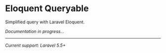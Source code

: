 # Eloquent Queryable
Simplified query with Laravel Eloquent.

*Documentation in progress...*

---
*Current support: Laravel 5.5+*